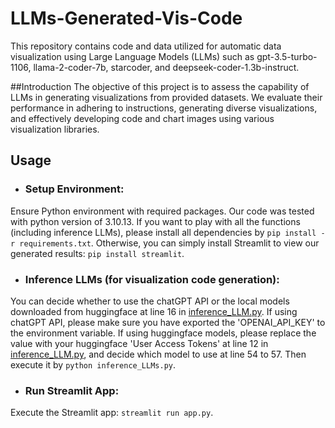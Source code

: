 # LLMs-Generated-Vis-Code
This repository contains code and data utilized for automatic data visualization using Large Language Models (LLMs) such as gpt-3.5-turbo-1106, llama-2-coder-7b, starcoder, and deepseek-coder-1.3b-instruct.

##Introduction
The objective of this project is to assess the capability of LLMs in generating visualizations from provided datasets. We evaluate their performance in adhering to instructions, generating diverse visualizations, and effectively developing code and chart images using various visualization libraries.

## Usage
- ### Setup Environment:
Ensure Python environment with required packages. Our code was tested with python version of 3.10.13.
If you want to play with all the functions (including inference LLMs), please install all dependencies by `pip install -r requirements.txt`.
Otherwise, you can simply install Streamlit to view our generated results: `pip install streamlit`.
- ### Inference LLMs (for visualization code generation):
You can decide whether to use the chatGPT API or the local models downloaded from huggingface at line 16 in [inference_LLM.py](https://github.com/elvashenyutong/LLMs-Generated-Vis-Code/blob/main/inference_LLMs.py).
If using chatGPT API, please make sure you have exported the 'OPENAI_API_KEY' to the environment variable.
If using huggingface models, please replace the value with your huggingface 'User Access Tokens' at line 12 in [inference_LLM.py](https://github.com/elvashenyutong/LLMs-Generated-Vis-Code/blob/main/inference_LLMs.py), and decide which model to use at line 54 to 57.
Then execute it by `python inference_LLMs.py`.
- ### Run Streamlit App:
Execute the Streamlit app: `streamlit run app.py`.
- ### Interact with Streamlit UI:
https://llms-generated-vis-code-3r8paqrspbzpoykzhke9cn.streamlit.app/
 - Choose the question and visualization library using the dropdowns provided.
 - View generated chart images and corresponding code snippets for each Language Model.

## Files Description
- [app.py](https://github.com/elvashenyutong/LLMs-Generated-Vis-Code/blob/main/app.py): Streamlit app for visualizing the results.
- [inference_LLM.py](https://github.com/elvashenyutong/LLMs-Generated-Vis-Code/blob/main/inference_LLMs.py): This involves summarizing a dataset and generating script pieces for data visualization.

## How to Run
- Clone the repository: git clone https://github.com/elvashenyutong/LLMs-Generated-Vis-Code
- Navigate to the directory: cd LLMs-Generated-Vis-Code
- Or download the package of the code
- Install dependencies: `pip install streamlit` or `pip install -r requirements.txt` for full test
- Run LLMs inference: `python inference_LLMs.py`
- Run the Streamlit app: `python -m streamlit run app.py`
- After executing the Streamlit app, it will create a local website
- OR you can simply access this [URL](https://llms-generated-vis-code-3r8paqrspbzpoykzhke9cn.streamlit.app/) to view what we have achieved.


## Dependencies
Python 3.10+
Streamlit
Other dependencies are listed in [requirements.txt](https://github.com/elvashenyutong/LLMs-Generated-Vis-Code/blob/main/requirements.py)

## Acknowledgments
The project utilized data and models from various sources, acknowledging their contributions.
